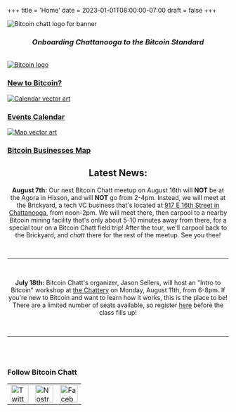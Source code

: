 +++
title = 'Home'
date = 2023-01-01T08:00:00-07:00
draft = false
+++


<div class="banner">
  <img class="banner-element" src="/images/Logos/BitcoinChatt_square-transparent.png" alt="Bitcoin chatt logo for banner"/>
</div>

<h3 style="text-align: center"><em>Onboarding Chattanooga to the Bitcoin Standard</em></h3>

<br>

<div class="nav">
  <div class="nav-box">
    <a href="./new-to-bitcoin">
      <img class="nav-element" src="./images/btc.png" alt="Bitcoin logo"/>
      <h3>New to Bitcoin?</h3>
    </a>
  </div>
  <!--
  <div class="nav-box">
    <a href="./coming_soon">
      <img class="nav-element" src="./images/placeholder.png" alt="Placeholder image"/>
      <h3>Blog</h3>
    </a>
  </div>-->
  <div class="nav-box">
    <a href="./calendar">
      <img class="nav-element" src="./images/calendar.png" alt="Calendar vector art"/>
      <h3>Events Calendar</h3>
    </a>
  </div>
  <div class="nav-box">
    <a href="./map">
      <img class="nav-element" src="./images/map.png" alt="Map vector art"/>
      <h3>Bitcoin Businesses Map</h3>
    </a>
  </div>
</div>

<div class="article">

<h2 style="text-align: center"><b>Latest News:</b></h2>

<center>

<b>August 7th:</b> Our next Bitcoin Chatt meetup on August 16th will <b>NOT</b> be at the Agora in Hixson, and will <b>NOT</b> go from 2-4pm. Instead, we will meet at the Brickyard, a tech VC business that's located at <a target="_blank" href="https://maps.app.goo.gl/SPtYx8pF17nuZZm36">917 E 16th Street in Chattanooga</a>, from noon-2pm. We will meet there, then carpool to a nearby Bitcoin mining facility that's only about 5-10 minutes away from there, for a special tour on a Bitcoin Chatt field trip! After the tour, we'll carpool back to the Brickyard, and <i>chatt</i> there for the rest of the meetup. See you thee!

<br>

<hr>

<br>

<b>July 18th:</b> Bitcoin Chatt's organizer, Jason Sellers, will host an "Intro to Bitcoin" workshop at <a target="_blank" href="https://maps.app.goo.gl/bcLkLFozL6LHV82p9">the Chattery</a> on Monday, August 11th, from 6-8pm. If you're new to Bitcoin and want to learn how it works, this is the place to be! There are a limited number of seats available, so register <a target="_blank" href="https://thechattery.org/classes/introduction-to-bitcoin">here</a> before the class fills up!

<br>

<hr>

</center>

</div>

<br>

<br>

<h3 class="social-links">Follow Bitcoin Chatt</h3>
<div class="social-links">
  <table>
    <tr>
      <td>
        <a target="_blank" href="https://x.com/bitcoinchatt">
          <img class="social-link" height="40rem" src="./images/Logos/Twitter-X-Logo.png" alt="Twitter/X"/>
        </a>
      </td>
      <td>
        <a target="_blank" href="https://njump.me/npub1fdc5nr47gx8pcz9cppyat9fx0gc9hv48nke7pf78drx7rpqw28ksqgx779">
          <img class="social-link" height="40rem" src="./images/Logos/Nostr-Logo.png" alt="Nostr"/>
        </a>
      </td>
      <td>
        <a target="_blank" href="https://www.facebook.com/profile.php?id=61576076722319">
          <img class="social-link" height="40rem" src="./images/Logos/Facebook-Logo.png" alt="Facebook"/>
        </a>
      </td>
    </tr>
  </table>
<br>
<br>
</div>
